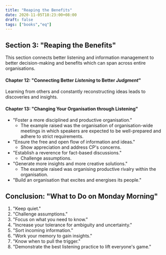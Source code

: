 ```yaml
---
title: "Reaping the Benefits"
date: 2020-11-05T18:23:00+08:00
draft: false
tags: ["books","eq"]
---
```

## Section 3: "Reaping the Benefits"

This section connects better listening and information management to better decision-making and benefits which can span across entire organisations.

#### Chapter 12: "Connecting Better *Listening* to Better *Judgment*"

Learning from others and constantly reconstructing ideas leads to discoveries and insights.

#### Chapter 13: "Changing Your Organisation through Listening"

- "Foster a more disciplined and productive organisation."
    - The example raised was the organisation of organisation-wide meetings in which speakers are expected to be well-prepared and adhere to strict requirements.
- "Ensure the free and open flow of information and ideas."
    - Show appreciation and address CP's concerns.
- "Establish a reverence for fact-based discussions."
    - Challenge assumptions.
- "Generate more insights and more creative solutions."
    - The example raised was organising productive rivalry within the organisation.
- "Build an organisation that excites and energises its people."

## Conclusion: "What to Do on Monday Morning"

1. "Keep quiet."
1. "Challenge assumptions."
1. "Focus on what you need to know."
1. "Increase your tolerance for ambiguity and uncertainty."
1. "Sort incoming information."
1. "Work your memory to gain insights."
1. "Know when to pull the trigger."
1. "Demonstrate the best listening practice to lift everyone's game."
